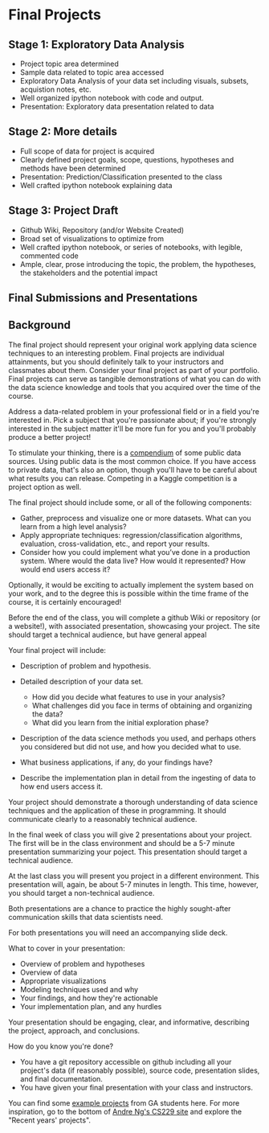 # Final Projects

## Stage 1: Exploratory Data Analysis

* Project topic area determined
* Sample data related to topic area accessed
* Exploratory Data Analysis of your data set including visuals, subsets, acquistion notes, etc.
* Well organized ipython notebook with code and output.
* Presentation: Exploratory data presentation related to data

## Stage 2: More details

* Full scope of data for project is acquired
* Clearly defined project goals, scope, questions, hypotheses and methods have been determined
* Presentation: Prediction/Classification presented to the class
* Well crafted ipython notebook explaining data

## Stage 3: Project Draft

* Github Wiki, Repository (and/or Website Created)
* Broad set of visualizations to optimize from
* Well crafted ipython notebook, or series of notebooks, with legible, commented code
* Ample, clear, prose introducing the topic, the problem, the hypotheses, the stakeholders and the potential impact

## Final Submissions and Presentations

## Background

The final project should represent your original work applying data science techniques to an interesting problem. Final projects are individual attainments, but you should definitely talk to your instructors and classmates about them. Consider your final project as part of your portfolio. Final projects can serve as tangible demonstrations of what you can do with the data science knowledge and tools that you acquired over the time of the course.

Address a data-related problem in your professional field or in a field you're interested in. Pick a subject that you're passionate about; if you're strongly interested in the subject matter it'll be more fun for you and you'll probably produce a better project!

To stimulate your thinking, there is a [compendium](DataSources.md) of some public data sources. Using public data is the most common choice. If you have access to private data, that's also an option, though you'll have to be careful about what results you can release. Competing in a Kaggle competition is a project option as well.

The final project should include some, or all of the following components:

 * Gather, preprocess and visualize one or more datasets. What can you learn from a high level analysis?
 * Apply appropriate techniques: regression/classification algorithms, evaluation, cross-validation, etc., and report your results.
 * Consider how you could implement what you’ve done in a production system. Where would the data live? How would it represented? How would end users access it? 

Optionally, it would be exciting to actually implement the system based on your work, and to the degree this is possible within the time frame of the course, it is certainly encouraged!

Before the end of the class, you will complete a github Wiki or repository (or a website!), with associated presentation, showcasing your project. The site should target a technical audience, but have general appeal

Your final project will include:

 * Description of problem and hypothesis.

 * Detailed description of your data set.
     * How did you decide what features to use in your analysis?
     * What challenges did you face in terms of obtaining and organizing the data?
     * What did you learn from the initial exploration phase?
 
* Description of the data science methods you used, and perhaps others you considered but did not use, and how you decided what to use.

* What business applications, if any, do your findings have?

* Describe the implementation plan in detail from the ingesting of data to how end users access it.

Your project should demonstrate a thorough understanding of data science techniques and the application of these in programming. It should communicate clearly to a reasonably technical audience.

In the final week of class you will give 2 presentations about your project. The first will be in the class environment and should be a 5-7 minute presentation summarizing your poject. This presentation should target a technical audience. 

At the last class you will present you project in a different environment. This presentation will, again, be about 5-7 minutes in length. This time, however, you should target a non-technical audience.

Both presentations are a chance to practice the highly sought-after communication skills that data scientists need.

For both presentations you will need an accompanying slide deck.

What to cover in your presentation:

 * Overview of problem and hypotheses
 * Overview of data
 * Appropriate visualizations
 * Modeling techniques used and why
 * Your findings, and how they're actionable
 * Your implementation plan, and any hurdles

Your presentation should be engaging, clear, and informative, describing the project, approach, and conclusions.

How do you know you're done?

 * You have a git repository accessible on github including all your project's data (if reasonably possible), source code, presentation slides, and final documentation.
 * You have given your final presentation with your class and instructors. 

You can find some [example projects](https://github.com/ajschumacher/gadsdc/tree/master/final_projects/examples) from GA students here. For more inspiration, go to the bottom of [Andre Ng's CS229 site](http://cs229.stanford.edu/) and explore the "Recent years' projects".

